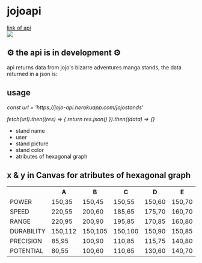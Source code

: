 # jojoapi

<a href="https://jojo-api.herokuapp.com/" rel="noreferer" target="_blank">
link of api
</a>
<div style="display:flex">
<img src="https://img.shields.io/badge/Node.js-43853D?style=for-the-badge&logo=node.js&logoColor=white">

</div>
<h2>⚙️ the api is in development ⚙️ </h2>

<p>api returns data from jojo's bizarre adventures manga stands, the data returned in a json is:</p>
<h2>usage</h2>
<em>
    const url = 'https://jojo-api.herokuapp.com/jojostands'

   fetch(url).then((res) => {
        return res.json()
    }).then((data) => {}
</em>
<ul>
    <li>stand name</li>
    <li>user</li>
    <li>stand picture</li>
    <li>stand color</li>
    <li>atributes of hexagonal graph</li>
</ul>
<h2>x & y in Canvas for atributes of hexagonal graph </h2>
<table>
  <tr>
    <th></th>
    <th>A</th>
    <th>B</th>
    <th>C</th>
    <th>D</th>
    <th>E</th>
  </tr>
  <tr>
    <td>POWER</td>
      <td>150,35</td>
       <td>150,45</td>
          <td>150,55</td>
             <td>150,60</td>
                <td>150,70</td>
  </tr>
  <tr>
<td>SPEED</td>
   <td>220,55</td>
      <td>200,60</td>
        <td>185,65</td>
         <td>175,70</td>
            <td>160,70</td>
  </tr>
  <tr>
  <td>RANGE</td>
     <td>220,95</td>
      <td>200,90</td>
       <td>195,85</td>
           <td>170,85</td>
              <td>160,80</td>


</tr>
  <tr>  
  <td>DURABILITY</td>
     <td>150,112</td>
      <td>150,105</td>
        <td>150,100</td>
          <td>150,90</td>
            <td>150,85</td>
   </tr>
  <tr>  
  <td>PRECISION</td>
    <td>85,95</td>
    <td>100,90</td>
       <td>110,85</td>
    <td>115,75</td>
    <td>140,80</td>
   </tr>
  <tr>
<td>POTENTIAL</td>
   <td>80,55</td>
    <td>100,60</td>
    <td>110,65</td>
    <td>130,60</td>
    <td>140,70</td>

  </tr>
</table>